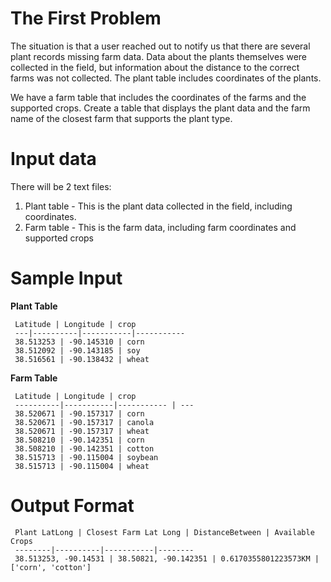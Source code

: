 # The First Problem

The situation is that a user reached out to notify us that there are several plant records missing farm data. Data about the plants themselves were collected in the field, but information about the distance to the correct farms was not collected.  The plant table includes coordinates of the plants. 

We have a farm table that includes the coordinates of the farms and the supported crops. Create a table that displays the plant data and the farm name of the closest farm that supports the plant type.

# Input data
There will be 2 text files:
  1. Plant table - This is the plant data collected in the field, including coordinates. 
  2. Farm table - This is the farm data, including farm coordinates and supported crops

# Sample Input
**Plant Table**

     Latitude | Longitude | crop 
     ---|----------|-----------|----------- 
     38.513253 | -90.145310 | corn 
     38.512092 | -90.143185 | soy 
     38.516561 | -90.138432 | wheat

**Farm Table**
 
     Latitude | Longitude | crop 
     ----------|-----------|----------- | ---
     38.520671 | -90.157317 | corn
     38.520671 | -90.157317 | canola
     38.520671 | -90.157317 | wheat
     38.508210 | -90.142351 | corn
     38.508210 | -90.142351 | cotton
     38.515713 | -90.115004 | soybean
     38.515713 | -90.115004 | wheat


# Output Format
     Plant LatLong | Closest Farm Lat Long | DistanceBetween | Available Crops
     --------|----------|-----------|--------
     38.513253, -90.14531 | 38.50821, -90.142351 | 0.6170355801223573KM | ['corn', 'cotton']
     


